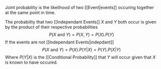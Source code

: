 Joint probability is the likelihood of two [[Event|events]] occuring together at the same point in time.

The probability that two [[Independant Events]] $X$ and $Y$ both occur is given by the product of their respective probabilities
$$P(X\text{ and } Y) = P(X,Y) = P(X).P(Y)$$
If the events are not [[Independant Events|indepdant]]
$$P(X\text{ and } Y) = P(X).P(Y|X) = P(Y) .P(X|Y)$$
Where $P(Y|X)$ is the [[Conditional Probability]] that $Y$ will occur given that $X$ is known to have occured.